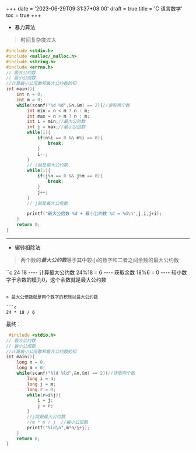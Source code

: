 +++
date = '2023-06-29T09:31:37+08:00'
draft = true
title = 'C 语言数学'
toc = true
+++

- 暴力算法
> 时间复杂度过大

```c
#include <stdio.h>
#include <malloc/_malloc.h>
#include <string.h>
#include <errno.h>
// 最大公约数
// 最小公倍数
//计算最小公倍数和最大公约数的和
int main(){
    int n = 0;
    int m = 0;
    while(scanf("%d %d",&n,&m) == 2){//读取两个数
        int min = n < m ? n : m;
        int max = n > m ? n : m;
        int i = min;//最大公约数
        int j = max;//最小公倍数
        while(1){
            if(n%i == 0 && m%i == 0){
                break;
            }
            i--;
        }
        // i就是最大公约数
        while(1){
            if(j%n == 0 && j%m == 0){
                break;
            }
            j++;
        }
        // j就是最大公倍数

        printf("最大公倍数 %d + 最小公约数 %d = %d\n",j,i,j+i);
    }
    return 0;
}
```
----------

- 辗转相除法

> 两个数的***最大公约数***等于其中较小的数字和二者之间余数的最大公约数

``c
24 18 ---- 计算最大公约数
24%18 = 6 ---- 获取余数
18%6 = 0 ---- 较小数字于余数的模为0，这个余数就是最大公约数
```

> 最大公倍数就是两个数字的积除以最大公约数

```c
24 * 18 / 6
```

  最终：

```c
 #include <stdio.h>
// 最大公约数
// 最小公倍数
//计算最小公倍数和最大公约数的和
int main(){
    long n = 0;
    long m = 0;
    while(scanf("%ld %ld",&n,&m) == 2){//读取两个数
        long i = n;
        long j = m;
        long r = 0;
        while(r=i%j){
            i = j;
            j = r;
        }
        //j就是最大公约数
        //m * n / j  //最小公倍数
        printf("%ld\n",m*n/j+j);
    }
    return 0;
}
```
